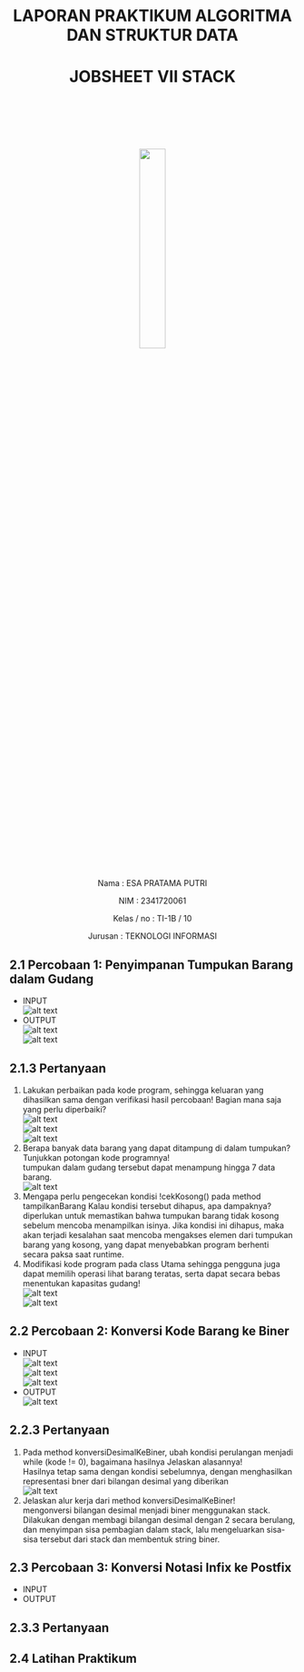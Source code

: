# <p align ="center">  LAPORAN PRAKTIKUM ALGORITMA DAN STRUKTUR DATA </p>
# <p align ="center">  JOBSHEET VII STACK </p>
<br><br><br><br>

<p align="center">
   <img src="https://static.wikia.nocookie.net/logopedia/images/8/8a/Politeknik_Negeri_Malang.png/revision/latest?cb=20190922202558" width="30%"> </p>

<br><br><br><br><br>

<p align = "center"> Nama       : ESA PRATAMA PUTRI </p>
<p align = "center"> NIM        : 2341720061 </p>
<p align = "center"> Kelas / no : TI-1B / 10 </p>
<p align = "center"> Jurusan    : TEKNOLOGI INFORMASI </p>

## 2.1 Percobaan 1: Penyimpanan Tumpukan Barang dalam Gudang
- INPUT <br>
![alt text](<img/SC 1.png>) <br>
- OUTPUT <br>
![alt text](<img/SC 1 OU.jpg>) <br>
![alt text](<img/SC 1 OU2.jpg>) <br>
## 2.1.3 Pertanyaan
1. Lakukan perbaikan pada kode program, sehingga keluaran yang dihasilkan sama dengan verifikasi
hasil percobaan! Bagian mana saja yang perlu diperbaiki? <br>
![alt text](<img/PY 1A.png>) <br>
![alt text](<img/PY 1B.png>) <br>
![alt text](<img/PY 1C.png>) <br>
2. Berapa banyak data barang yang dapat ditampung di dalam tumpukan? Tunjukkan potongan kode programnya! <br>
tumpukan dalam gudang tersebut dapat menampung hingga 7 data barang. <br>
![alt text](<img/PY 2.png>) <br>
3. Mengapa perlu pengecekan kondisi !cekKosong() pada method tampilkanBarang Kalau kondisi tersebut dihapus, apa dampaknya? <br>
diperlukan untuk memastikan bahwa tumpukan barang tidak kosong sebelum mencoba menampilkan isinya. Jika kondisi ini dihapus, maka akan terjadi kesalahan saat mencoba mengakses elemen dari tumpukan barang yang kosong, yang dapat menyebabkan program berhenti secara paksa saat runtime. <br>
4. Modifikasi kode program pada class Utama sehingga pengguna juga dapat memilih operasi lihat barang teratas, serta dapat secara bebas menentukan kapasitas gudang! <br>
![alt text](<img/PY 4A.png>) <br>
![alt text](<img/PY 4B.png>) <br>

## 2.2 Percobaan 2: Konversi Kode Barang ke Biner 
- INPUT <br>
![alt text](<img/SC 2A.png>) <br>
![alt text](<img/SC 2B.png>) <br>
![alt text](<img/SC 2C.png>) <br>
- OUTPUT <br>
![alt text](<img/SC 2 OU.jpg>) <br>
## 2.2.3 Pertanyaan
1. Pada method konversiDesimalKeBiner, ubah kondisi perulangan menjadi while (kode != 0), bagaimana hasilnya Jelaskan alasannya! <br>
Hasilnya tetap sama dengan kondisi sebelumnya, dengan menghasilkan representasi bner dari bilangan desimal yang diberikan <br>
![alt text](<img/PY 5.png>) <br>
2. Jelaskan alur kerja dari method konversiDesimalKeBiner! <br>
mengonversi bilangan desimal menjadi biner menggunakan stack. Dilakukan dengan membagi bilangan desimal dengan 2 secara berulang, dan menyimpan sisa pembagian dalam stack, lalu mengeluarkan sisa-sisa tersebut dari stack dan membentuk string biner.

## 2.3 Percobaan 3: Konversi Notasi Infix ke Postfix
- INPUT <br>
- OUTPUT <br>
## 2.3.3 Pertanyaan

## 2.4 Latihan Praktikum